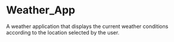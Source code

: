 # Weather_App
A weather application that displays the current weather conditions according to the location selected by the user.
